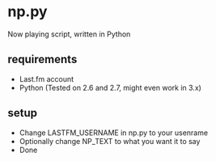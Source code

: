 # np.py
Now playing script, written in Python

## requirements
* Last.fm account
* Python (Tested on 2.6 and 2.7, might even work in 3.x)

## setup
* Change LASTFM_USERNAME in np.py to your usenrame
* Optionally change NP_TEXT to what you want it to say
* Done
